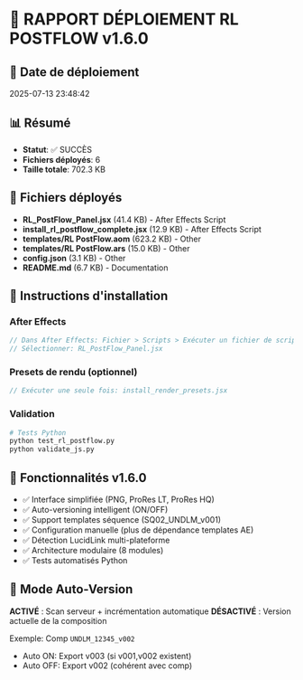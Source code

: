 
# 🚀 RAPPORT DÉPLOIEMENT RL POSTFLOW v1.6.0

## 📅 Date de déploiement
2025-07-13 23:48:42

## 📊 Résumé
- **Statut**: ✅ SUCCÈS
- **Fichiers déployés**: 6
- **Taille totale**: 702.3 KB

## 📂 Fichiers déployés
- **RL_PostFlow_Panel.jsx** (41.4 KB) - After Effects Script
- **install_rl_postflow_complete.jsx** (12.9 KB) - After Effects Script
- **templates/RL PostFlow.aom** (623.2 KB) - Other
- **templates/RL PostFlow.ars** (15.0 KB) - Other
- **config.json** (3.1 KB) - Other
- **README.md** (6.7 KB) - Documentation

## 🎯 Instructions d'installation

### After Effects
```javascript
// Dans After Effects: Fichier > Scripts > Exécuter un fichier de script...
// Sélectionner: RL_PostFlow_Panel.jsx
```

### Presets de rendu (optionnel)
```javascript
// Exécuter une seule fois: install_render_presets.jsx
```

### Validation
```bash
# Tests Python
python test_rl_postflow.py
python validate_js.py
```

## 🔧 Fonctionnalités v1.6.0

- ✅ Interface simplifiée (PNG, ProRes LT, ProRes HQ)
- ✅ Auto-versioning intelligent (ON/OFF)
- ✅ Support templates séquence (SQ02_UNDLM_v001)
- ✅ Configuration manuelle (plus de dépendance templates AE)
- ✅ Détection LucidLink multi-plateforme
- ✅ Architecture modulaire (8 modules)
- ✅ Tests automatisés Python

## 📝 Mode Auto-Version

**ACTIVÉ** : Scan serveur + incrémentation automatique
**DÉSACTIVÉ** : Version actuelle de la composition

Exemple: Comp `UNDLM_12345_v002`
- Auto ON: Export v003 (si v001,v002 existent)
- Auto OFF: Export v002 (cohérent avec comp)
